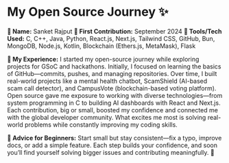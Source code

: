 # My Open Source Journey ✨

**👤 Name:** Sanket Rajput
**📅 First Contribution:** September 2024
**🔧 Tools/Tech Used:** C, C++, Java, Python, React.js, Next.js, Tailwind CSS, GitHub, Bun, MongoDB, Node.js, Kotlin, Blockchain (Ethers.js, MetaMask), Flask

**🌟 My Experience:**
I started my open-source journey while exploring projects for GSoC and hackathons. Initially, I focused on learning the basics of GitHub—commits, pushes, and managing repositories. Over time, I built real-world projects like a mental health chatbot, ScamShield (AI-based scam call detector), and CampusVote (blockchain-based voting platform). Open source gave me exposure to working with diverse technologies—from system programming in C to building AI dashboards with React and Next.js. Each contribution, big or small, boosted my confidence and connected me with the global developer community. What excites me most is solving real-world problems while constantly improving my coding skills.

**📌 Advice for Beginners:**
Start small but stay consistent—fix a typo, improve docs, or add a simple feature. Each step builds your confidence, and soon you’ll find yourself solving bigger issues and contributing meaningfully. 🚀

